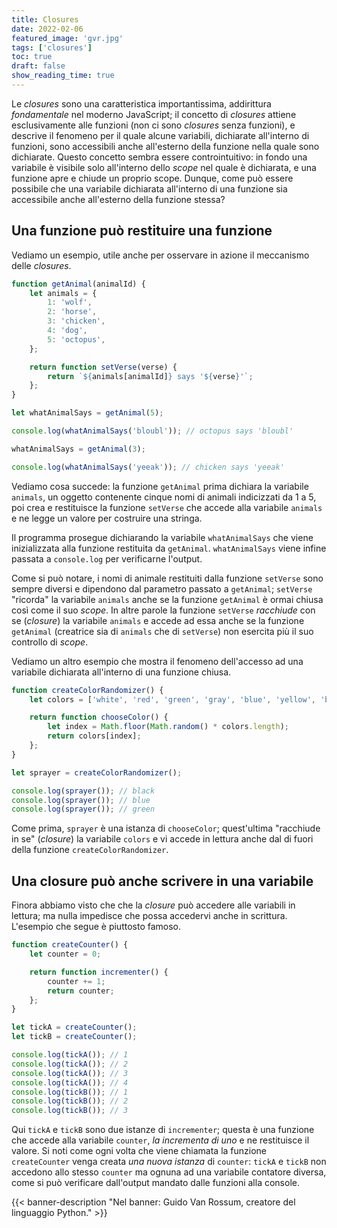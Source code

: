 ```yaml
---
title: Closures
date: 2022-02-06
featured_image: 'gvr.jpg'
tags: ['closures']
toc: true
draft: false
show_reading_time: true
---
```


Le _closures_ sono una caratteristica importantissima, addirittura _fondamentale_ nel moderno
JavaScript; il concetto di _closures_ attiene esclusivamente alle funzioni (non ci sono _closures_
senza funzioni), e descrive il fenomeno per il quale alcune variabili, dichiarate all'interno di
funzioni, sono accessibili anche all'esterno della funzione nella quale sono dichiarate. Questo
concetto sembra essere controintuitivo: in fondo una variabile è visibile solo all'interno dello
_scope_ nel quale è dichiarata, e una funzione apre e chiude un proprio scope. Dunque, come può
essere possibile che una variabile dichiarata all'interno di una funzione sia accessibile anche
all'esterno della funzione stessa?

## Una funzione può restituire una funzione

Vediamo un esempio, utile anche per osservare in azione il meccanismo delle _closures_.

```javascript
function getAnimal(animalId) {
	let animals = {
		1: 'wolf',
		2: 'horse',
		3: 'chicken',
		4: 'dog',
		5: 'octopus',
	};

	return function setVerse(verse) {
		return `${animals[animalId]} says '${verse}'`;
	};
}

let whatAnimalSays = getAnimal(5);

console.log(whatAnimalSays('bloubl')); // octopus says 'bloubl'

whatAnimalSays = getAnimal(3);

console.log(whatAnimalSays('yeeak')); // chicken says 'yeeak'
```

Vediamo cosa succede: la funzione `getAnimal` prima dichiara la variabile `animals`, un oggetto
contenente cinque nomi di animali indicizzati da 1 a 5, poi crea e restituisce la funzione
`setVerse` che accede alla variabile `animals` e ne legge un valore per costruire una stringa.

Il programma prosegue dichiarando la variabile `whatAnimalSays` che viene inizializzata alla
funzione restituita da `getAnimal`. `whatAnimalSays` viene infine passata a `console.log` per
verificarne l'output.

Come si può notare, i nomi di animale restituiti dalla funzione `setVerse` sono sempre diversi e
dipendono dal parametro passato a `getAnimal`; `setVerse` "ricorda" la variabile `animals` anche se
la funzione `getAnimal` è ormai chiusa così come il suo _scope_. In altre parole la funzione
`setVerse` _racchiude_ con se (_closure_) la variabile `animals` e accede ad essa anche se la
funzione `getAnimal` (creatrice sia di `animals` che di `setVerse`) non esercita più il suo
controllo di _scope_.

Vediamo un altro esempio che mostra il fenomeno dell'accesso ad una variabile dichiarata all'interno
di una funzione chiusa.

```javascript
function createColorRandomizer() {
	let colors = ['white', 'red', 'green', 'gray', 'blue', 'yellow', 'black', 'brown'];

	return function chooseColor() {
		let index = Math.floor(Math.random() * colors.length);
		return colors[index];
	};
}

let sprayer = createColorRandomizer();

console.log(sprayer()); // black
console.log(sprayer()); // blue
console.log(sprayer()); // green
```

Come prima, `sprayer` è una istanza di `chooseColor`; quest'ultima "racchiude in se" (_closure_) la
variabile `colors` e vi accede in lettura anche dal di fuori della funzione `createColorRandomizer`.

## Una closure può anche scrivere in una variabile

Finora abbiamo visto che che la _closure_ può accedere alle variabili in lettura; ma nulla impedisce
che possa accedervi anche in scrittura. L'esempio che segue è piuttosto famoso.

```javascript
function createCounter() {
	let counter = 0;

	return function incrementer() {
		counter += 1;
		return counter;
	};
}

let tickA = createCounter();
let tickB = createCounter();

console.log(tickA()); // 1
console.log(tickA()); // 2
console.log(tickA()); // 3
console.log(tickA()); // 4
console.log(tickB()); // 1
console.log(tickB()); // 2
console.log(tickB()); // 3
```

Qui `tickA` e `tickB` sono due istanze di `incrementer`; questa è una funzione che accede alla
variabile `counter`, _la incrementa di uno_ e ne restituisce il valore. Si noti come ogni volta che
viene chiamata la funzione `createCounter` venga creata _una nuova istanza_ di `counter`: `tickA` e
`tickB` non accedono allo stesso `counter` ma ognuna ad una variabile contatore diversa, come si può
verificare dall'output mandato dalle funzioni alla console.

{{< banner-description "Nel banner: Guido Van Rossum, creatore del linguaggio Python." >}}
